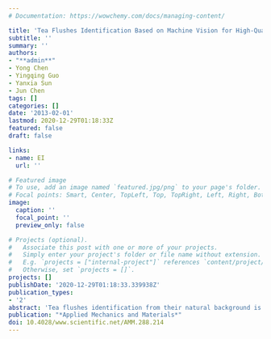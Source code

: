 ```yaml
---
# Documentation: https://wowchemy.com/docs/managing-content/

title: 'Tea Flushes Identification Based on Machine Vision for High-Quality Tea at Harvest'
subtitle: ''
summary: ''
authors:
- "**admin**"
- Yong Chen
- Yingqing Guo
- Yanxia Sun
- Jun Chen
tags: []
categories: []
date: '2013-02-01'
lastmod: 2020-12-29T01:18:33Z
featured: false
draft: false

links:
- name: EI
  url: ''

# Featured image
# To use, add an image named `featured.jpg/png` to your page's folder.
# Focal points: Smart, Center, TopLeft, Top, TopRight, Left, Right, BottomLeft, Bottom, BottomRight.
image:
  caption: ''
  focal_point: ''
  preview_only: false

# Projects (optional).
#   Associate this post with one or more of your projects.
#   Simply enter your project's folder or file name without extension.
#   E.g. `projects = ["internal-project"]` references `content/project/deep-learning/index.md`.
#   Otherwise, set `projects = []`.
projects: []
publishDate: '2020-12-29T01:18:33.339938Z'
publication_types:
- '2'
abstract: 'Tea flushes identification from their natural background is the first key step for the intelligent tea-picking robot. This paper focuses on the algorithms of identifying the tea flushes based on color image analysis. A tea flushes identification system was developed as a means of guidance for a robotic manipulator in the picking of high-quality tea. Firstly, several color indices, including y-c, y-m, (y-c)/(y+c) and (y-m)/(y+m) in CMY color space, S channel in HSI color space, and U channel in YUV color space, were studied and tested. These color indices enhanced and highlighted the tea flushes against their background. Afterwards, grey level image was transformed into binary image using Otsu method and then area filter was employed to eliminate small noise regions. The algorithm and identification system has been tested extensively and proven to be well adapted to the complexity of a natural environment. Experiments show that these indices were particularly effective for tea flushes identification and could be used for future tea-picking robot development.'
publication: "*Applied Mechanics and Materials*"
doi: 10.4028/www.scientific.net/AMM.288.214
---
```


